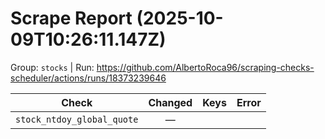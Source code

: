 # Scrape Report (2025-10-09T10:26:11.147Z)

Group: `stocks`  |  Run: https://github.com/AlbertoRoca96/scraping-checks-scheduler/actions/runs/18373239646

| Check | Changed | Keys | Error |
|---|:---:|:--|:--|
| `stock_ntdoy_global_quote` | — |  |  |
